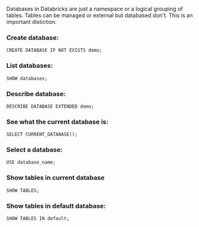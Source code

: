 Databases in Databricks are just a namespace or a logical grouping of tables. Tables can be managed or external but databased don't. This is an important distiction.
### Create database:
`CREATE DATABASE IF NOT EXISTS demo;`

### List databases:
`SHOW databases;`

### Describe database:
`DESCRIBE DATABASE EXTENDED demo;`

### See what the current database is:
`SELECT CURRENT_DATABASE();`

### Select a database:
`USE database_name;`

### Show tables in current database
`SHOW TABLES;`

### Show tables in default database:
`SHOW TABLES IN default;`

